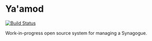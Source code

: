 # Ya'amod
[![Build Status](https://travis-ci.org/brianmaissy/Yaamod.svg?branch=develop)](https://travis-ci.org/brianmaissy/Yaamod)

Work-in-progress open source system for managing a Synagogue.
